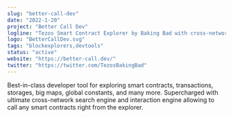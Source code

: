 ```yaml
---
slug: "better-call-dev"
date: "2022-1-20"
project: "Better Call Dev"
logline: "Tezos Smart Contract Explorer by Baking Bad with cross-network search and interaction engines."
logo: "BetterCallDev.svg"
tags: "blockexplorers,devtools"
status: "active"
website: "https://better-call.dev/"
twitter: "https://twitter.com/TezosBakingBad"
---
```


Best-in-class developer tool for exploring smart contracts, transactions, storages, big maps, global constants, and many more. Supercharged with ultimate cross-network search engine and interaction engine allowing to call any smart contracts right from the explorer.
